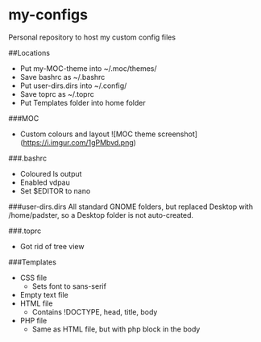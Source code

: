 # my-configs
Personal repository to host my custom config files

##Locations
* Put my-MOC-theme into ~/.moc/themes/
* Save bashrc as ~/.bashrc
* Put user-dirs.dirs into ~/.config/
* Save toprc as ~/.toprc
* Put Templates folder into home folder

###MOC
* Custom colours and layout
![MOC theme screenshot]
(https://i.imgur.com/1gPMbvd.png)

###.bashrc
* Coloured ls output
* Enabled vdpau
* Set $EDITOR to nano

###user-dirs.dirs
All standard GNOME folders, but replaced Desktop with /home/padster, so a Desktop folder is not auto-created.

###.toprc
* Got rid of tree view

###Templates
* CSS file
  * Sets font to sans-serif
* Empty text file
* HTML file
  * Contains !DOCTYPE, head, title, body
* PHP file
  * Same as HTML file, but with php block in the body
